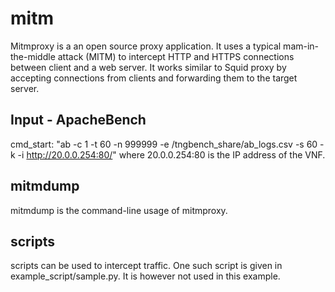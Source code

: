 # mitm

Mitmproxy is a an open source proxy application. It uses a typical mam-in-the-middle attack (MITM) to intercept HTTP and HTTPS connections between client and a web server. It works similar to Squid proxy by accepting connections from clients and forwarding them to the target server. 

## Input - ApacheBench

cmd_start: "ab -c 1 -t 60 -n 999999 -e /tngbench_share/ab_logs.csv -s 60 -k -i http://20.0.0.254:80/"
where 20.0.0.254:80 is the IP address of the VNF.

## mitmdump

mitmdump is the command-line usage of mitmproxy. 

## scripts

scripts can be used to intercept traffic. One such script is given in example_script/sample.py. It is however not used in this example.

